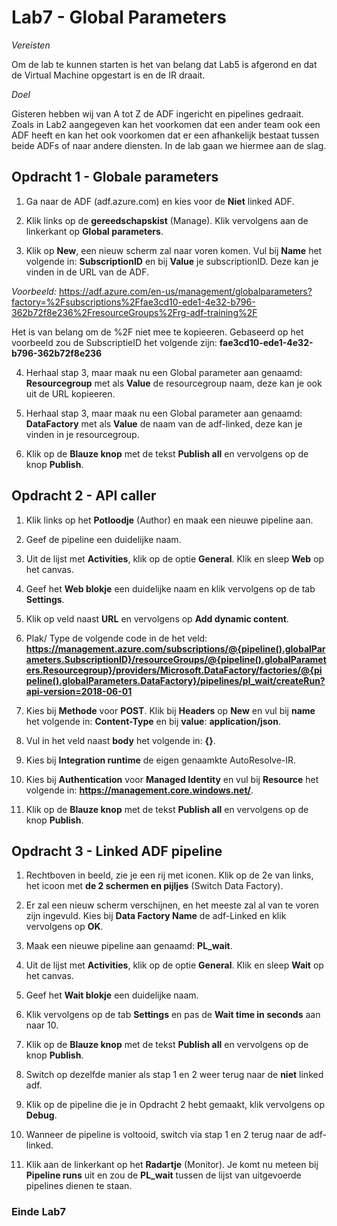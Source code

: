 # Lab7 - Global Parameters

*Vereisten*

Om de lab te kunnen starten is het van belang dat Lab5 is afgerond en dat de Virtual Machine opgestart is en de IR draait.

*Doel*

Gisteren hebben wij van A tot Z de ADF ingericht en pipelines gedraait. Zoals in Lab2 aangegeven kan het voorkomen dat een ander team ook een ADF heeft en kan het ook voorkomen dat er een afhankelijk bestaat tussen beide ADFs of naar andere diensten.  In de lab gaan we hiermee aan de slag.

## Opdracht 1 - Globale parameters

1. Ga naar de ADF (adf.azure.com) en kies voor de **Niet** linked ADF.

2. Klik links op de **gereedschapskist** (Manage). Klik vervolgens aan de linkerkant op **Global parameters**. 

3. Klik op **New**, een nieuw scherm zal naar voren komen. Vul bij **Name** het volgende in: **SubscriptionID** en bij **Value** je subscriptionID. Deze kan je vinden in de URL van de ADF.

*Voorbeeld:* https://adf.azure.com/en-us/management/globalparameters?factory=%2Fsubscriptions%2Ffae3cd10-ede1-4e32-b796-362b72f8e236%2FresourceGroups%2Frg-adf-training%2F

Het is van belang om de %2F niet mee te kopieeren. Gebaseerd op het voorbeeld zou de SubscriptieID het volgende zijn: **fae3cd10-ede1-4e32-b796-362b72f8e236**

4. Herhaal stap 3, maar maak nu een Global parameter aan genaamd: **Resourcegroup** met als **Value** de resourcegroup naam, deze kan je ook uit de URL kopieeren. 

5. Herhaal stap 3, maar maak nu een Global parameter aan genaamd: **DataFactory** met als **Value** de naam van de adf-linked, deze kan je vinden in je resourcegroup.

6. Klik op de **Blauze knop** met de tekst **Publish all** en vervolgens op de knop **Publish**.


## Opdracht 2 - API caller

1. Klik links op het **Potloodje** (Author) en maak een nieuwe pipeline aan.

2. Geef de pipeline een duidelijke naam.

3. Uit de lijst met **Activities**, klik op de optie **General**. Klik en sleep **Web** op het canvas.

4. Geef het **Web blokje** een duidelijke naam en klik vervolgens op de tab **Settings**.

5. Klik op veld naast **URL** en vervolgens op **Add dynamic content**.

6. Plak/ Type de volgende code in de het veld: **https://management.azure.com/subscriptions/@{pipeline().globalParameters.SubscriptionID}/resourceGroups/@{pipeline().globalParameters.Resourcegroup}/providers/Microsoft.DataFactory/factories/@{pipeline().globalParameters.DataFactory}/pipelines/pl_wait/createRun?api-version=2018-06-01**

7. Kies bij **Methode** voor **POST**. Klik bij **Headers** op **New** en vul bij **name** het volgende in: **Content-Type** en bij **value**: **application/json**.

8. Vul in het veld naast **body** het volgende in: **{}**.

9. Kies bij **Integration runtime** de eigen genaamkte AutoResolve-IR.

10. Kies bij **Authentication** voor **Managed Identity** en vul bij **Resource** het volgende in: **https://management.core.windows.net/**.

11. Klik op de **Blauze knop** met de tekst **Publish all** en vervolgens op de knop **Publish**.


## Opdracht 3 - Linked ADF pipeline

1. Rechtboven in beeld, zie je een rij met iconen. Klik op de 2e van links, het icoon met **de 2 schermen en pijljes** (Switch Data Factory).

2. Er zal een nieuw scherm verschijnen, en het meeste zal al van te voren zijn ingevuld. Kies bij **Data Factory Name** de adf-Linked en klik vervolgens op **OK**.

3. Maak een nieuwe pipeline aan genaamd: **PL_wait**.

4. Uit de lijst met **Activities**, klik op de optie **General**. Klik en sleep **Wait** op het canvas.

5. Geef het **Wait blokje** een duidelijke naam.

6. Klik vervolgens op de tab **Settings** en pas de **Wait time in seconds** aan naar 10.

7. Klik op de **Blauze knop** met de tekst **Publish all** en vervolgens op de knop **Publish**.

8. Switch op dezelfde manier als stap 1 en 2 weer terug naar de **niet** linked adf.

9. Klik op de pipeline die je in Opdracht 2 hebt gemaakt, klik vervolgens op **Debug**.

10. Wanneer de pipeline is voltooid, switch via stap 1 en 2 terug naar de adf-linked.

11. Klik aan de linkerkant op het **Radartje** (Monitor). Je komt nu meteen bij **Pipeline runs** uit en zou de **PL_wait** tussen de lijst van uitgevoerde pipelines dienen te staan.

### Einde Lab7

